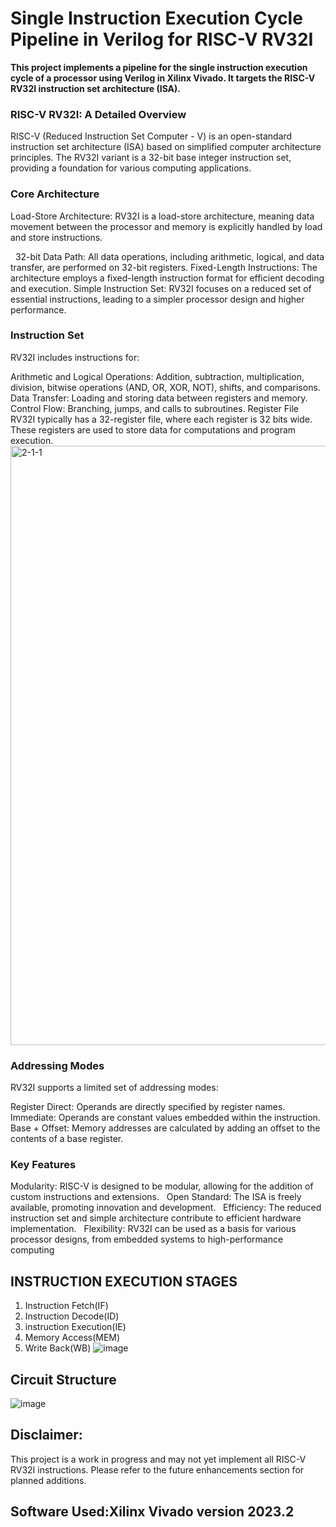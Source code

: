 # Single Instruction Execution Cycle Pipeline in Verilog for RISC-V RV32I
**This project implements a pipeline for the single instruction execution cycle of a processor using Verilog in Xilinx Vivado. It targets the RISC-V RV32I instruction set architecture (ISA).**
### RISC-V RV32I: A Detailed Overview
RISC-V (Reduced Instruction Set Computer - V) is an open-standard instruction set architecture (ISA) based on simplified computer architecture principles. The RV32I variant is a 32-bit base integer instruction set, providing a foundation for various computing applications.


### Core Architecture
Load-Store Architecture: RV32I is a load-store architecture, meaning data movement between the processor and memory is explicitly handled by load and store instructions.

   
32-bit Data Path: All data operations, including arithmetic, logical, and data transfer, are performed on 32-bit registers.
Fixed-Length Instructions: The architecture employs a fixed-length instruction format for efficient decoding and execution.
Simple Instruction Set: RV32I focuses on a reduced set of essential instructions, leading to a simpler processor design and higher performance.
### Instruction Set
RV32I includes instructions for:

Arithmetic and Logical Operations: Addition, subtraction, multiplication, division, bitwise operations (AND, OR, XOR, NOT), shifts, and comparisons.
Data Transfer: Loading and storing data between registers and memory.   
Control Flow: Branching, jumps, and calls to subroutines.
Register File
RV32I typically has a 32-register file, where each register is 32 bits wide. These registers are used to store data for computations and program execution.   
<img width="959" alt="2-1-1" src="https://github.com/user-attachments/assets/45756907-9130-42e2-9d4e-712c8d7f6106">
### Addressing Modes
RV32I supports a limited set of addressing modes:

Register Direct: Operands are directly specified by register names.
Immediate: Operands are constant values embedded within the instruction.
Base + Offset: Memory addresses are calculated by adding an offset to the contents of a base register.
### Key Features
Modularity: RISC-V is designed to be modular, allowing for the addition of custom instructions and extensions.   
Open Standard: The ISA is freely available, promoting innovation and development.   
Efficiency: The reduced instruction set and simple architecture contribute to efficient hardware implementation.   
Flexibility: RV32I can be used as a basis for various processor designs, from embedded systems to high-performance computing
## INSTRUCTION EXECUTION STAGES
1. Instruction Fetch(IF)
2. Instruction Decode(ID)
3. instruction Execution(IE)
4. Memory Access(MEM)
5. Write Back(WB)
![image](https://github.com/user-attachments/assets/067fa0ab-2687-4a15-b1aa-d3906fd0a932)

## Circuit Structure
![image](https://github.com/user-attachments/assets/39410bcb-6b99-453a-bcd1-a7af8da7775a)

## Disclaimer:
This project is a work in progress and may not yet implement all RISC-V RV32I instructions. Please refer to the future enhancements section for planned additions.
## Software Used:Xilinx Vivado version 2023.2